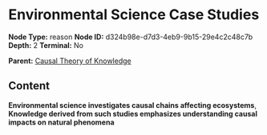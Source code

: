 # Environmental Science Case Studies

**Node Type:** reason
**Node ID:** d324b98e-d7d3-4eb9-9b15-29e4c2c48c7b
**Depth:** 2
**Terminal:** No

**Parent:** [Causal Theory of Knowledge](causal-theory-of-knowledge.md)

## Content

**Environmental science investigates causal chains affecting ecosystems**, **Knowledge derived from such studies emphasizes understanding causal impacts on natural phenomena**
